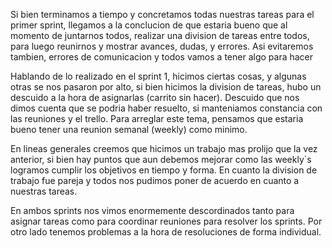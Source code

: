 <!------------------------ SPRINT 1 ------------------------->
Si bien terminamos a tiempo y concretamos todas nuestras tareas para el primer sprint, llegamos a la conclucion de que estaria bueno que al momento de juntarnos todos, realizar una division de tareas entre todos, para luego reunirnos y mostrar avances, dudas, y errores. Asi evitaremos tambien, errores de comunicacion y todos vamos a tener algo para hacer


<!------------------------ SPRINT 2 ------------------------->
Hablando de lo realizado en el sprint 1, hicimos ciertas cosas, y algunas otras se nos pasaron por alto, si bien hicimos la division de tareas, hubo un descuido a la hora de asignarlas (carrito sin hacer). Descuido que nos dimos cuenta que se podria haber resuelto, si manteniamos constancia con las reuniones y el trello. Para arreglar este tema, pensamos que estaria bueno tener una reunion semanal (weekly) como minimo.


<!------------------------ SPRINT 3 ------------------------->
En lineas generales creemos que hicimos un trabajo mas prolijo que la vez anterior, si bien hay puntos que aun debemos mejorar como las weekly´s logramos cumplir los objetivos en tiempo y forma. En cuanto la division de trabajo fue pareja y todos nos pudimos poner de acuerdo en cuanto a nuestras tareas.

<!------------------------ SPRINT 4 y 5 ------------------------->
En ambos sprints nos vimos enormemente descordinados tanto para asignar tareas como para coordinar reuniones para resolver los sprints. Por otro lado tenemos problemas a la hora de resoluciones de forma individual.
